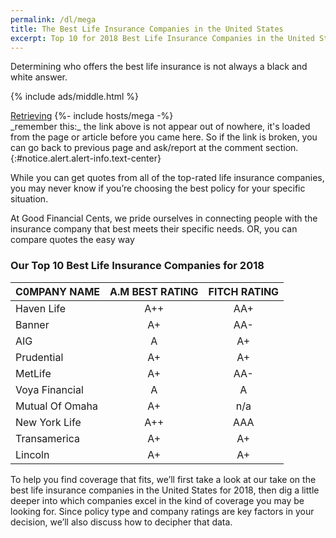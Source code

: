 ```yaml
---
permalink: /dl/mega
title: The Best Life Insurance Companies in the United States
excerpt: Top 10 for 2018 Best Life Insurance Companies in the United States
---
```


Determining who offers the best life insurance is not always a black and white answer.

{% include ads/middle.html %}
<div class="text-center">
<a id="download" class="btn.btn-success" href="">Retrieving</a>
{%- include hosts/mega -%}
</div>
_remember this:_ the link above is not appear out of nowhere, it's loaded from the page or article before you came here. So if the link is broken, you can go back to previous page and ask/report at the comment section.
{:#notice.alert.alert-info.text-center}

While you can get quotes from all of the top-rated life insurance companies, you may never know if you’re choosing the best policy for your specific situation.

At Good Financial Cents, we pride ourselves in connecting people with the insurance company that best meets their specific needs. OR, you can compare quotes the easy way

### Our Top 10 Best Life Insurance Companies for 2018

| C0MPANY NAME	| A.M BEST RATING | 	FITCH RATING |
|:---|:---:|:---:|
| Haven Life | 	A++ | 	AA+ |
| Banner	 | A+	 | AA- |
| AIG	 | A	 | A+ |
| Prudential	 | A+ | 	A+ |
| MetLife	| A+ |	AA- |
| Voya Financial |	A	| A |
| Mutual Of Omaha | 	A+	 | n/a |
| New York Life | 	A++	| AAA |
| Transamerica | 	A+	 | A+ |
| Lincoln	| A+ |	A+ |

To help you find coverage that fits, we’ll first take a look at our take on the best life insurance companies in the United States for 2018, then dig a little deeper into which companies excel in the kind of coverage you may be looking for. Since policy type and company ratings are key factors in your decision, we’ll also discuss how to decipher that data.
